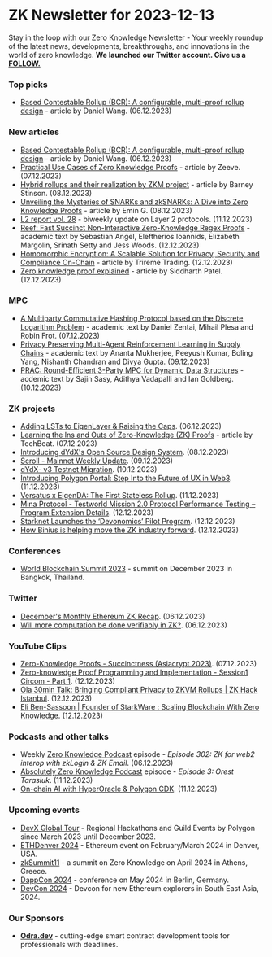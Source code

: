 # ZK Newsletter for 2023-12-13
Stay in the loop with our Zero Knowledge Newsletter - Your weekly roundup of the latest news, developments, breakthroughs, and innovations in the world of zero knowledge. **We launched our Twitter account. Give us a [FOLLOW.](https://twitter.com/ZKNewsletter)**

### Top picks
* [Based Contestable Rollup (BCR): A configurable, multi-proof rollup design](https://taiko.mirror.xyz/Z4I5ZhreGkyfdaL5I9P0Rj0DNX4zaWFmcws-0CVMJ2A) - article by Daniel Wang. (06.12.2023)

### New articles 
* [Based Contestable Rollup (BCR): A configurable, multi-proof rollup design](https://taiko.mirror.xyz/Z4I5ZhreGkyfdaL5I9P0Rj0DNX4zaWFmcws-0CVMJ2A) - article by Daniel Wang. (06.12.2023)
* [Practical Use Cases of Zero Knowledge Proofs](https://medium.com/zeeve/practical-use-cases-of-zero-knowledge-proofs-9126c5329bdf) - article by Zeeve. (07.12.2023)
* [Hybrid rollups and their realization by ZKM project](https://medium.com/@safar241992/hybrid-rollups-and-their-realization-by-zkm-project-e73f7c36b4c9) - article by Barney Stinson. (08.12.2023)
* [Unveiling the Mysteries of SNARKs and zkSNARKs: A Dive into Zero Knowledge Proofs](https://medium.com/@emingokceoglu/unveiling-the-mysteries-of-snarks-and-zksnarks-a-dive-into-zero-knowledge-proofs-9f94ad9ebb76) - article by Emin G. (08.12.2023)
* [L2 report vol. 28](https://medium.com/paradigm-research/l2-report-vol-28-c153abac30ee) - biweekly update on Layer 2 protocols. (11.12.2023)
* [Reef: Fast Succinct Non-Interactive Zero-Knowledge Regex Proofs](https://eprint.iacr.org/2023/1886.pdf) - academic text by Sebastian Angel, Eleftherios Ioannids, Elizabeth Margolin, Srinath Setty and Jess Woods. (12.12.2023)
* [Homomorphic Encryption: A Scalable Solution for Privacy, Security and Compliance On-Chain](https://medium.com/trireme-trading/homomorphic-encryption-a-scalable-solution-for-privacy-security-and-compliance-on-chain-bc173b716d0a) - article by Trireme Trading. (12.12.2023)
* [Zero knowledge proof explained](https://medium.com/@opensiddhu993/zero-knowledge-proof-explained-1595600ff1cf) - article by Siddharth Patel. (12.12.2023)

### MPC
* [A Multiparty Commutative Hashing Protocol based on the Discrete Logarithm Problem](https://eprint.iacr.org/2023/1879.pdf) - academic text by Daniel Zentai, Mihail Plesa and Robin Frot. (07.12.2023)
* [Privacy Preserving Multi-Agent Reinforcement Learning in Supply Chains](https://arxiv.org/pdf/2312.05686.pdf) - academic text by Ananta Mukherjee, Peeyush Kumar, Boling Yang, Nishanth Chandran and Divya Gupta. (09.12.2023)
* [PRAC: Round-Efficient 3-Party MPC for Dynamic Data Structures](https://eprint.iacr.org/2023/1897.pdf) - acdemic text by Sajin Sasy, Adithya Vadapalli and Ian Goldberg. (10.12.2023)

### ZK projects
* [Adding LSTs to EigenLayer & Raising the Caps](https://www.blog.eigenlayer.xyz/adding-lsts-to-eigenlayer-raising-the-caps/). (06.12.2023)
* [Learning the Ins and Outs of Zero-Knowledge (ZK) Proofs](https://hackernoon.com/12-7-2023-techbeat) - article by TechBeat. (07.12.2023)
* [Introducing dYdX's Open Source Design System](https://dydx.exchange/blog/open-source-design-system?). (08.12.2023)
* [Scroll - Mainnet Weekly Update](https://twitter.com/Scroll_ZKP/status/1733264990566854918). (09.12.2023)
* [dYdX- v3 Testnet Migration](https://dydx.exchange/blog/v3-testnet-migration). (10.12.2023)
* [Introducing Polygon Portal: Step Into the Future of UX in Web3](https://polygon.technology/blog/introducing-polygon-portal-step-into-the-future-of-ux-in-web3). (11.12.2023)
* [Versatus x EigenDA: The First Stateless Rollup](https://www.blog.eigenlayer.xyz/eigenda-versatus/). (11.12.2023)
* [Mina Protocol - Testworld Mission 2.0 Protocol Performance Testing – Program Extension Details](https://minaprotocol.com/blog/testworld-mission-2-0-program-extension-details). (12.12.2023)
* [Starknet Launches the ‘Devonomics’ Pilot Program](https://www.starknet.io/en/posts/developers/starknet-launches-the-devonomics-pilot-program). (12.12.2023)
* [How Binius is helping move the ZK industry forward](https://blog.lambdaclass.com/binius-moving-zk-forward/). (12.12.2023)

### Conferences
* [World Blockchain Summit 2023](https://www.worldblockchainsummit.com/events/bkk-dec-23) - summit on December 2023 in Bangkok, Thailand.

### Twitter
* [December's Monthly Ethereum ZK Recap](https://twitter.com/ZKValidator/status/1732460385129595035). (06.12.2023)
* [Will more computation be done verifiably in ZK?](https://twitter.com/_weidai/status/1732436027388871100). (06.12.2023)

### YouTube Clips
* [Zero-Knowledge Proofs - Succinctness (Asiacrypt 2023)](https://www.youtube.com/watch?v=ufInKsFa7k4). (07.12.2023)
* [Zero-knowledge Proof Programming and Implementation - Session1 Circom - Part 1](https://www.youtube.com/watch?v=vplRNRBPTyQ). (12.12.2023)
* [Ola 30min Talk: Bringing Compliant Privacy to ZKVM Rollups | ZK Hack Istanbul](https://www.youtube.com/watch?v=RN4a_Ig2dig). (12.12.2023)
* [Eli Ben-Sassoon | Founder of StarkWare : Scaling Blockchain With Zero Knowledge](https://www.youtube.com/watch?v=LptZfGEBbIs). (12.12.2023)

### Podcasts and other talks
* Weekly [Zero Knowledge Podcast](https://zeroknowledge.fm/302-2/) episode - *Episode 302: ZK for web2 interop with zkLogin & ZK Email*. (06.12.2023) 
* [Absolutely Zero Knowledge Podcast](https://www.youtube.com/watch?v=9TeKW3Apa2U) episode - *Episode 3: Orest Tarasiuk*. (11.12.2023) 
* [On-chain AI with HyperOracle & Polygon CDK](https://twitter.com/HyperOracle/status/1734278210928681378). (11.12.2023)

### Upcoming events
* [DevX Global Tour](https://polygon.technology/blog/polygon-labs-announces-devx-global-tour) - Regional Hackathons and Guild Events by Polygon since March 2023 until December 2023.
* [ETHDenver 2024](http://ethdenver.com/) - Ethereum event on February/March 2024 in Denver, USA.
* [zkSummit11](https://www.zksummit.com/) - a summit on Zero Knowledge on April 2024 in Athens, Greece. 
* [DappCon 2024](https://www.dappcon.io/) - conference on May 2024 in Berlin, Germany. 
* [DevCon 2024](https://devcon.org/) - Devcon for new Ethereum explorers in South East Asia, 2024.

### Our Sponsors
* **[Odra.dev](https://odra.dev)** - cutting-edge smart contract development tools for professionals with deadlines.
